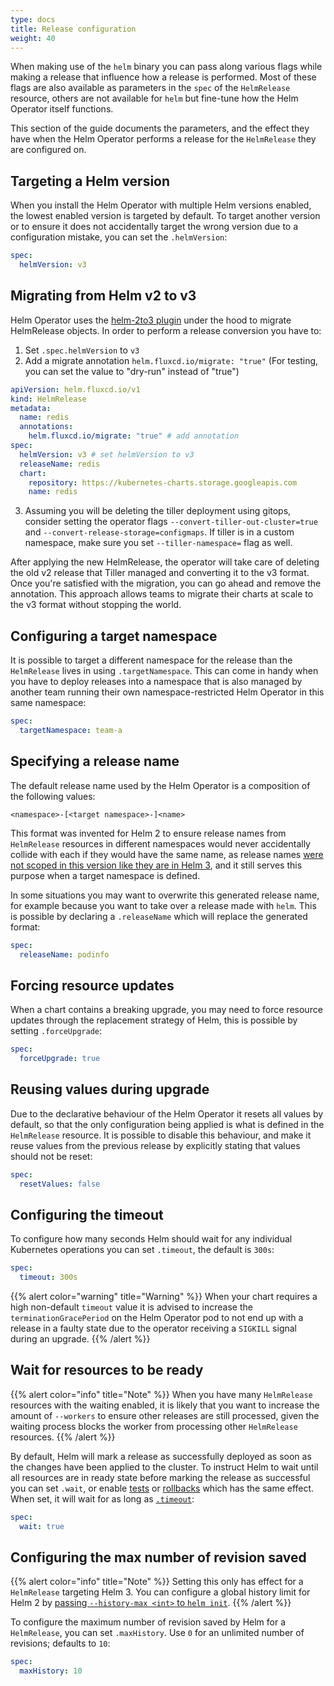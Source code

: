 ```yaml
---
type: docs
title: Release configuration
weight: 40
---
```


When making use of the `helm` binary you can pass along various flags while
making a release that influence how a release is performed. Most of these flags
are also available as parameters in the `spec` of the `HelmRelease` resource,
others are not available for `helm` but fine-tune how the Helm Operator itself
functions.

This section of the guide documents the parameters, and the effect they have
when the Helm Operator performs a release for the `HelmRelease` they are
configured on.

## Targeting a Helm version

When you install the Helm Operator with multiple Helm versions enabled, the
lowest enabled version is targeted by default. To target another version or to
ensure it does not accidentally target the wrong version due to a configuration
mistake, you can set the `.helmVersion`:

```yaml
spec:
  helmVersion: v3
```

## Migrating from Helm v2 to v3

Helm Operator uses the [helm-2to3 plugin](https://github.com/helm/helm-2to3)
under the hood to migrate HelmRelease objects.
In order to perform a release conversion you have to:

1. Set `.spec.helmVersion` to `v3`
2. Add a migrate annotation `helm.fluxcd.io/migrate: "true"` (For testing, you
can set the value to "dry-run" instead of "true")

```yaml
apiVersion: helm.fluxcd.io/v1
kind: HelmRelease
metadata:
  name: redis
  annotations:
    helm.fluxcd.io/migrate: "true" # add annotation
spec:
  helmVersion: v3 # set helmVersion to v3
  releaseName: redis
  chart:
    repository: https://kubernetes-charts.storage.googleapis.com
    name: redis
```

3. Assuming you will be deleting the tiller deployment using gitops, consider
setting the operator flags `--convert-tiller-out-cluster=true` and
`--convert-release-storage=configmaps`. If tiller is in a custom namespace, make
sure you set `--tiller-namespace=` flag as well.

After applying the new HelmRelease, the operator will take care of deleting the
old v2 release that Tiller managed and converting it to the v3 format. Once
you're satisfied with the migration, you can go ahead and remove the
annotation. This approach allows teams to migrate their charts at scale to
the v3 format without stopping the world.

## Configuring a target namespace

It is possible to target a different namespace for the release than the
`HelmRelease` lives in using `.targetNamespace`. This can come in handy when
you have to deploy releases into a namespace that is also managed by another
team running their own namespace-restricted Helm Operator in this same
namespace:

```yaml
spec:
  targetNamespace: team-a
```

## Specifying a release name

The default release name used by the Helm Operator is a composition of the
following values:

```text
<namespace>-[<target namespace>-]<name>
```
This format was invented for Helm 2 to ensure release names from
`HelmRelease` resources in different namespaces would never accidentally
collide with each if they would have the same name, as release names
[were not scoped in this version like they are in Helm 3](
https://helm.sh/docs/faq/#release-names-are-now-scoped-to-the-namespace),
and it still serves this purpose when a target namespace is defined.

In some situations you may want to overwrite this generated release name, for
example because you want to take over a release made with `helm`. This is
possible by declaring a `.releaseName` which will replace the generated format:

```yaml
spec:
  releaseName: podinfo
```

## Forcing resource updates

When a chart contains a breaking upgrade, you may need to force resource updates
through the replacement strategy of Helm, this is possible by setting
`.forceUpgrade`:

```yaml
spec:
  forceUpgrade: true
```

## Reusing values during upgrade

Due to the declarative behaviour of the Helm Operator it resets all values by
default, so that the only configuration being applied is what is defined in the
`HelmRelease` resource. It is possible to disable this behaviour, and make it
reuse values from the previous release by explicitly stating that values should
not be reset:

```yaml
spec:
  resetValues: false
```

## Configuring the timeout

To configure how many seconds Helm should wait for any individual Kubernetes operations
you can set `.timeout`, the default is `300s`:

```yaml
spec:
  timeout: 300s
```

{{% alert color="warning" title="Warning" %}}
When your chart requires a high non-default `timeout` value it is advised
to increase the `terminationGracePeriod` on the Helm Operator pod to not
end up with a release in a faulty state due to the operator receiving a
`SIGKILL` signal during an upgrade.
{{% /alert %}}

## Wait for resources to be ready

{{% alert color="info" title="Note" %}}
When you have many `HelmRelease` resources with the waiting enabled,
it is likely that you want to increase the amount of `--workers` to
ensure other releases are still processed, given the waiting process blocks
the worker from processing other `HelmRelease` resources.
{{% /alert %}}

By default, Helm will mark a release as successfully deployed as soon as the
changes have been applied to the cluster. To instruct Helm to wait until
all resources are in ready state before marking the release as successful
you can set `.wait`, or enable [tests](tests.md#enabling-tests) or [rollbacks](rollbacks.md#enabling-rollbacks) which has the same effect.
When set, it will wait for as long as [`.timeout`](#configuring-the-timeout):

```yaml
spec:
  wait: true
```

## Configuring the max number of revision saved

{{% alert color="info" title="Note" %}}
Setting this only has effect for a `HelmRelease` targeting Helm 3.
You can configure a global history limit for Helm 2 by [passing `--history-max
<int>` to `helm init`](https://v2.helm.sh/docs/using_helm/#initialize-helm-and-install-tiller).
{{% /alert %}}

To configure the maximum number of revision saved by Helm for a `HelmRelease`,
you can set `.maxHistory`. Use `0` for an unlimited number of revisions;
defaults to `10`:

```yaml
spec:
  maxHistory: 10
```
